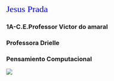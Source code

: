 <FONT FACE="Times New Roman" SIZE=5 COLOR="blue">Jesus Prada</FONT>
### 1A-C.E.Professor Victor do amaral
### Professora Drielle
### Pensamiento Computacional
<a href="/IAmNotAGamer/IAmNotAGamer/blob/main/README.md" target="_blank"><img src="https://media0.giphy.com/avatars/mwooodward/cIe5MvDvX4Vc.gif" target="_blank"></a>
<a href="/IAmNotAGamer/IAmNotAGamer/blob/main/README.md"><img src=""></img></a>
